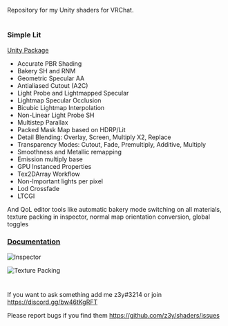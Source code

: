 Repository for my Unity shaders for VRChat.
#
### Simple Lit
[Unity Package](https://github.com/z3y/shaders/releases)

- Accurate PBR Shading
- Bakery SH and RNM
- Geometric Specular AA
- Antialiased Cutout (A2C)
- Light Probe and Lightmapped Specular
- Lightmap Specular Occlusion
- Bicubic Lightmap Interpolation
- Non-Linear Light Probe SH
- Multistep Parallax
- Packed Mask Map based on HDRP/Lit
- Detail Blending: Overlay, Screen, Multiply X2, Replace
- Transparency Modes: Cutout, Fade, Premultiply, Additive, Multiply
- Smoothness and Metallic remapping
- Emission multiply base
- GPU Instanced Properties
- Tex2DArray Workflow
- Non-Important lights per pixel
- Lod Crossfade
- LTCGI

And QoL editor tools like automatic bakery mode switching on all materials, texture packing in inspector, normal map orientation conversion, global toggles

### [Documentation](https://github.com/z3y/shaders/wiki/Simple-Lit)


![Inspector](https://user-images.githubusercontent.com/33181641/153788980-6012e4bf-ebfd-402e-bbbd-c73c558dc549.png)

![Texture Packing](https://user-images.githubusercontent.com/33181641/153789051-8c5f8b1f-a82e-4ee4-bc4b-0c54dc3091c9.png)

#
If you want to ask something add me z3y#3214 or join https://discord.gg/bw46tKgRFT

Please report bugs if you find them https://github.com/z3y/shaders/issues
